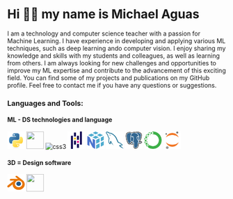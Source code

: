 <h1>Hi 🖖🏻 my name is Michael Aguas</h1>
<p>I am a technology and computer science teacher with a passion for Machine Learning. I have experience in developing and applying various ML techniques, such as deep learning ando computer vision. I enjoy sharing my knowledge and skills with my students and colleagues, as well as learning from others. I am always looking for new challenges and opportunities to improve my ML expertise and contribute to the advancement of this exciting field. You can find some of my projects and publications on my GitHub profile. Feel free to contact me if you have any questions or suggestions.
</p>

<h3 align="left">Languages and Tools:</h3>
<h4 aling="left">ML - DS technologies and language</h4>
<p align="left"> 
  <img src="https://github.com/devicons/devicon/blob/master/icons/python/python-original.svg" alt="c" width="40" height="40"/>
  <img src="https://upload.wikimedia.org/wikipedia/commons/2/2d/Tensorflow_logo.svg" width="40" height="40"/>
  <img src="https://upload.wikimedia.org/wikipedia/commons/0/05/Scikit_learn_logo_small.svg" alt="css3" width="40" height="40"/>
  <img src="https://github.com/devicons/devicon/blob/master/icons/pandas/pandas-original.svg" alt="css3" width="40" height="40"/>
  <img src="https://github.com/devicons/devicon/blob/master/icons/numpy/numpy-original.svg" alt="css3" width="40" height="40"/>
  <img src="https://github.com/devicons/devicon/blob/master/icons/mysql/mysql-original.svg" alt="css3" width="40" height="40"/>
  <img src="https://github.com/devicons/devicon/blob/master/icons/postgresql/postgresql-original.svg" alt="css3" width="40" height="40"/>
  <img src="https://github.com/devicons/devicon/blob/master/icons/anaconda/anaconda-original.svg" alt="css3" width="40" height="40"/>
  <img src="https://github.com/devicons/devicon/blob/master/icons/jupyter/jupyter-original.svg" alt="css3" width="40" height="40"/>
</p>
<h4 aling="left">3D = Design software</h4>
<p align="left"> 
  <img src="https://github.com/devicons/devicon/blob/master/icons/blender/blender-original.svg" alt="c" width="40" height="40"/>
  <img src="https://upload.wikimedia.org/wikipedia/commons/2/2d/Tensorflow_logo.svg" width="40" height="40"/>
</p>
